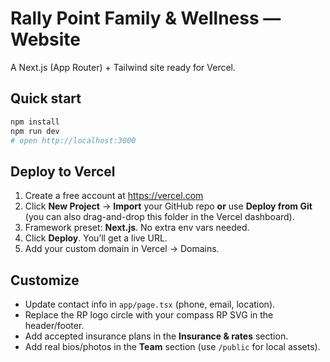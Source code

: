 # Rally Point Family & Wellness — Website

A Next.js (App Router) + Tailwind site ready for Vercel.

## Quick start

```bash
npm install
npm run dev
# open http://localhost:3000
```

## Deploy to Vercel

1. Create a free account at https://vercel.com
2. Click **New Project** → **Import** your GitHub repo **or** use **Deploy from Git** (you can also drag-and-drop this folder in the Vercel dashboard).
3. Framework preset: **Next.js**. No extra env vars needed.
4. Click **Deploy**. You’ll get a live URL.
5. Add your custom domain in Vercel → Domains.

## Customize

- Update contact info in `app/page.tsx` (phone, email, location).
- Replace the RP logo circle with your compass RP SVG in the header/footer.
- Add accepted insurance plans in the **Insurance & rates** section.
- Add real bios/photos in the **Team** section (use `/public` for local assets).

